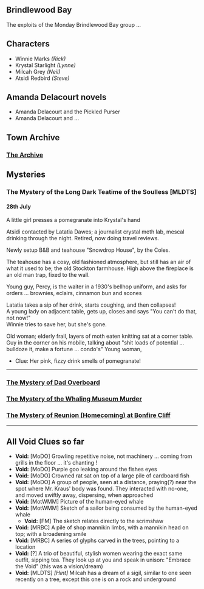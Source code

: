 
## Brindlewood Bay

The exploits of the Monday Brindlewood Bay group ...

## Characters

* Winnie Marks        *(Rick)*
* Krystal Starlight   *(Lynne)*
* Milcah Grey         *(Neil)*
* Atsidi Redbird      *(Steve)*

## Amanda Delacourt novels

* Amanda Delacourt and the Pickled Purser
* Amanda Delacourt and ...

## Town Archive

### <a target="_blank" href="https://steveculshaw.github.io/brindlewoodbay/town-archives.html">The Archive</a>

## Mysteries

### The Mystery of the Long Dark Teatime of the Soulless [MLDTS]

#### 28th July

A little girl presses a pomegranate into Krystal's hand

Atsidi contacted by Latatia Dawes; a journalist crystal meth lab, mescal drinking through the night.
Retired, now doing travel reviews.

Newly setup B&B and teahouse "Snowdrop House", by the Coles.

The teahouse has a cosy, old fashioned atmosphere, but still has an air of what it used to be; the old Stockton farmhouse. High above the fireplace is an old man trap, fixed to the wall.<br>

Young guy, Percy, is the waiter in a 1930's bellhop uniform, and asks for orders ... brownies, eclairs, cinnamon bun and scones

Latatia takes a sip of her drink, starts coughing, and then collapses!<br>
A young lady on adjacent table, gets up, closes and says "You can't do that, not now!"<br>
Winnie tries to save her, but she's gone.

Old woman; elderly frail, layers of moth eaten knitting sat at a corner table.
Guy in the corner on his mobile, talking about "shit loads of potential ... bulldoze it, make a fortune ... condo's"
Young woman, 


* Clue: Her pink, fizzy drink smells of pomegranate!

---

### <a target="_blank" href="https://steveculshaw.github.io/brindlewoodbay/mystery-of-the-dad-overboard.html">The Mystery of Dad Overboard</a>

### <a target="_blank" href="https://steveculshaw.github.io/brindlewoodbay/mystery-of-the-whaling-museum-murder.html">The Mystery of the Whaling Museum Murder</a>

### <a target="_blank" href="https://steveculshaw.github.io/brindlewoodbay/mystery-of-reunion-at-bonfire-cliff.html">The Mystery of Reunion (Homecoming) at Bonfire Cliff</a>

---

## All Void Clues so far

* **Void:** [MoDO] Growling repetitive noise, not machinery ... coming from grills in the floor ... it's chanting !
* **Void:** [MoDO] Purple goo leaking around the fishes eyes
* **Void:** [MoDO] Crowned rat sat on top of a large pile of cardboard fish
* **Void:** [MoDO] A group of people, seen at a distance, praying(?) near the spot where Mr. Kraus' body was found. They interacted with no-one, and moved swiftly away, dispersing, when approached
* **Void:** [MotWMM] Picture of the human-eyed whale
* **Void:** [MotWMM] Sketch of a sailor being consumed by the human-eyed whale
  * **Void:** [FM] The sketch relates directly to the scrimshaw
* **Void:** [MRBC] A pile of shop mannikin limbs, with a mannikin head on top; with a broadening smile
* **Void:** [MRBC] A series of glyphs carved in the trees, pointing to a location
* **Void:** [?] A trio of beautiful, stylish women wearing the exact same outfit, sipping tea. They look up at you and speak in unison: "Embrace the Void" (this was a vision/dream)
* **Void:** [MLDTS] *[Hint]* Milcah has a dream of a sigil, similar to one seen recently on a tree, except this one is on a rock and underground

